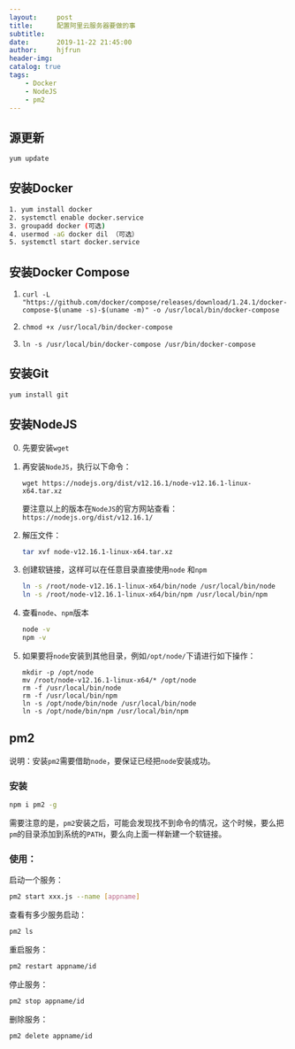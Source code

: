 ```yaml
---
layout:     post
title:      配置阿里云服务器要做的事
subtitle:   
date:       2019-11-22 21:45:00
author:     hjfrun
header-img: 
catalog: true
tags:
	- Docker
	- NodeJS
	- pm2
---
```




## 源更新

```bash
yum update
```

## 安装Docker

```bash
1. yum install docker
2. systemctl enable docker.service
3. groupadd docker (可选)
4. usermod -aG docker dil （可选）
5. systemctl start docker.service
```

## 安装Docker Compose

1. `curl -L "https://github.com/docker/compose/releases/download/1.24.1/docker-compose-$(uname -s)-$(uname -m)" -o /usr/local/bin/docker-compose`

2. `chmod +x /usr/local/bin/docker-compose`

3. `ln -s /usr/local/bin/docker-compose /usr/bin/docker-compose`



## 安装Git

```bash
yum install git
```



## 安装NodeJS

0. 先要安装`wget`

1. 再安装`NodeJS`，执行以下命令：

   `wget https://nodejs.org/dist/v12.16.1/node-v12.16.1-linux-x64.tar.xz`

   要注意以上的版本在`NodeJS`的官方网站查看：`https://nodejs.org/dist/v12.16.1/`

2. 解压文件：

   ```bash
   tar xvf node-v12.16.1-linux-x64.tar.xz
   ```

3. 创建软链接，这样可以在任意目录直接使用`node` 和`npm`

   ```bash
   ln -s /root/node-v12.16.1-linux-x64/bin/node /usr/local/bin/node
   ln -s /root/node-v12.16.1-linux-x64/bin/npm /usr/local/bin/npm
   ```

4. 查看`node`、`npm`版本

   ```bash
   node -v
   npm -v
   ```

   

5. 如果要将`node`安装到其他目录，例如`/opt/node/`下请进行如下操作：

   ```
   mkdir -p /opt/node
   mv /root/node-v12.16.1-linux-x64/* /opt/node
   rm -f /usr/local/bin/node
   rm -f /usr/local/bin/npm
   ln -s /opt/node/bin/node /usr/local/bin/node
   ln -s /opt/node/bin/npm /usr/local/bin/npm
   ```



## pm2

说明：安装`pm2`需要借助`node`，要保证已经把`node`安装成功。

### 安装

```bash
npm i pm2 -g
```

需要注意的是，`pm2`安装之后，可能会发现找不到命令的情况，这个时候，要么把`pm`的目录添加到系统的`PATH`，要么向上面一样新建一个软链接。

### 使用：

启动一个服务：

```bash
pm2 start xxx.js --name [appname]
```

查看有多少服务启动：

```bash
pm2 ls
```

重启服务：

```bash
pm2 restart appname/id
```

停止服务：

```bash
pm2 stop appname/id
```

删除服务：

```bash
pm2 delete appname/id
```



 





